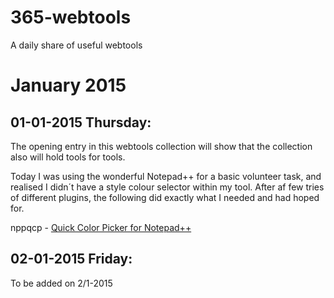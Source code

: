 365-webtools
============

A daily share of useful webtools

January 2015
============

01-01-2015 Thursday:
--------------------
The opening entry in this webtools collection will show that the collection also will hold tools for tools.

Today I was using the wonderful Notepad++ for a basic volunteer task, and realised I didn´t have a style colour selector within my tool.
After af few tries of different plugins, the following did exactly what I needed and had hoped for.

nppqcp - [Quick Color Picker for Notepad++](https://code.google.com/p/nppqcp/)

02-01-2015 Friday:
-------------------
To be added on 2/1-2015